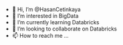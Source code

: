 - 👋 Hi, I’m @HasanCetinkaya
- 👀 I’m interested in BigData
- 🌱 I’m currently learning Databricks
- 💞️ I’m looking to collaborate on Databricks
- 📫 How to reach me ...

<!---
HasanCetinkaya/HasanCetinkaya is a ✨ special ✨ repository because its `README.md` (this file) appears on your GitHub profile.
You can click the Preview link to take a look at your changes.
--->
